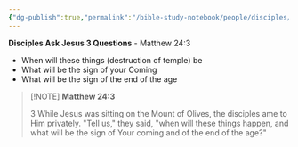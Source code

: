 ```yaml
---
{"dg-publish":true,"permalink":"/bible-study-notebook/people/disciples/ask-3-questions/","tags":["People/Disciples/Ask-3-Questions"],"created":"2025-06-02T23:40:12.193-04:00","updated":"2025-06-02T20:08:11.149-04:00"}
---
```


**Disciples Ask Jesus 3 Questions** - Matthew 24:3
- When will these things (destruction of temple) be
- What will be the sign of your Coming
- What will be the sign of the end of the age

> [!NOTE] **Matthew 24:3**
>
> 3 While Jesus was sitting on the Mount of Olives, the disciples ame to Him privately. "Tell us," they said, "when will these things happen, and what will be the sign of Your coming and of the end of the age?"


